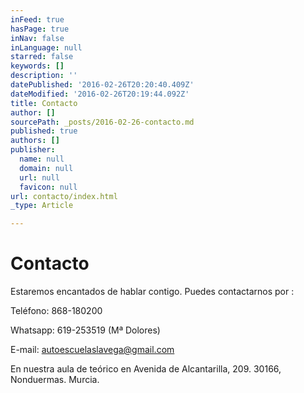 ```yaml
---
inFeed: true
hasPage: true
inNav: false
inLanguage: null
starred: false
keywords: []
description: ''
datePublished: '2016-02-26T20:20:40.409Z'
dateModified: '2016-02-26T20:19:44.092Z'
title: Contacto
author: []
sourcePath: _posts/2016-02-26-contacto.md
published: true
authors: []
publisher:
  name: null
  domain: null
  url: null
  favicon: null
url: contacto/index.html
_type: Article

---
```

# Contacto

Estaremos encantados de hablar contigo. Puedes contactarnos por :

Teléfono: 868-180200

Whatsapp: 619-253519 (Mª Dolores)

E-mail: autoescuelaslavega@gmail.com

En nuestra aula de teórico en Avenida de Alcantarilla, 209\. 30166, Nonduermas. Murcia.